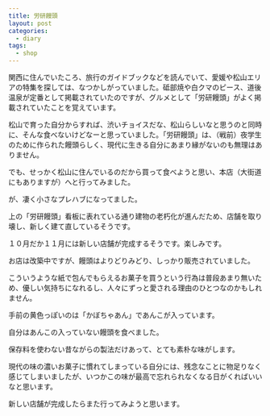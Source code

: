 ```yaml
---
title: 労研饅頭
layout: post
categories:
  - diary
tags:
  - shop
---
```


関西に住んでいたころ、旅行のガイドブックなどを読んでいて、愛媛や松山エリアの特集を探しては、なつかしがっていました。砥部焼や白クマのピース、道後温泉が定番として掲載されていたのですが、グルメとして「労研饅頭」がよく掲載されていたことを覚えています。

松山で育った自分からすれば、渋いチョイスだな、松山らしいなと思うのと同時に、そんな食べないけどなーと思っていました。「労研饅頭」は、（戦前）夜学生のために作られた饅頭らしく、現代に生きる自分にあまり縁がないのも無理はありません。

でも、せっかく松山に住んでいるのだから買って食べようと思い、本店（大街道にもありますが）へと行ってみました。

<amp-img src="/img/uploads/2010/08/roken-manto-1.jpg" alt="労研饅頭プレハブ" width="600" height="450" layout="responsive"></amp-img>

が、凄く小さなプレハブになってました。

上の「労研饅頭」看板に表れている通り建物の老朽化が進んだため、店舗を取り壊し、新しく建て直しているそうです。

<amp-img src="/img/uploads/2010/08/roken-manto-2.jpg" alt="労研饅頭建替中" width="600" height="450" layout="responsive"></amp-img>

１０月だか１１月には新しい店舗が完成するそうです。楽しみです。

お店は改築中ですが、饅頭はよりどりみどり、しっかり販売されていました。

<amp-img src="/img/uploads/2010/08/roken-manto-3.jpg" alt="労研饅頭包紙" width="600" height="450" layout="responsive"></amp-img>

こういうような紙で包んでもらえるお菓子を買うという行為は普段あまり無いため、優しい気持ちになれるし、人々にずっと愛される理由のひとつなのかもしれません。

手前の黄色っぽいのは「かぼちゃあん」であんこが入っています。

自分はあんこの入っていない饅頭を食べました。

<amp-img src="/img/uploads/2010/08/roken-manto-4.jpg" alt="労研饅頭" width="600" height="450" layout="responsive"></amp-img>

保存料を使わない昔ながらの製法だけあって、とても素朴な味がします。

現代の味の濃いお菓子に慣れてしまっている自分には、残念なことに物足りなく感じてしまいましたが、いつかこの味が最高で忘れられなくなる日がくればいいなと思います。

新しい店舗が完成したらまた行ってみようと思います。


 [1]: /img/uploads/2010/08/roken-manto-1.jpg
 [2]: /img/uploads/2010/08/roken-manto-2.jpg
 [3]: /img/uploads/2010/08/roken-manto-3.jpg
 [4]: /img/uploads/2010/08/roken-manto-4.jpg
